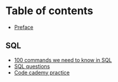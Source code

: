 # Table of contents

* [Preface](README.md)

## SQL

* [100 commands we need to know in SQL](sql/untitled.md)
* [SQL questions](sql/sql-questions.md)
* [Code cademy practice](sql/code-cademy-practice.md)

